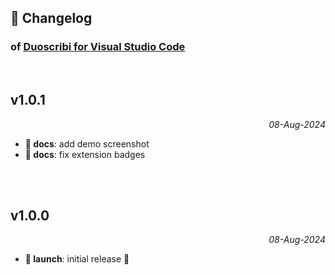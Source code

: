 ## 📒 Changelog

### of [Duoscribi for Visual Studio Code](https://github.com/igorskyflyer/vscode-duoscribi)

<br>

## v1.0.1

<p align="right"><em>08-Aug-2024</em></p>

- **📜 docs**: add demo screenshot
- **📜 docs**: fix extension badges

<br>
<br>

## v1.0.0

<p align="right"><em>08-Aug-2024</em></p>

- **🚀 launch**: initial release 🎉
